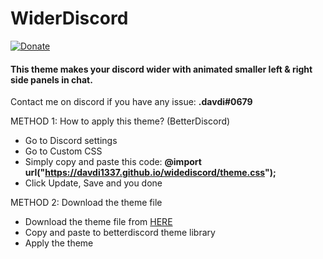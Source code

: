 # __WiderDiscord__
[![Donate](https://img.shields.io/badge/Donate-PayPal-blue.svg)](https://www.paypal.me/davdiowo)
#### This theme makes your discord wider with animated smaller left & right side panels in chat. 
Contact me on discord if you have any issue: __.davdi#0679__


METHOD 1: How to apply this theme? (BetterDiscord)
- Go to Discord settings
- Go to Custom CSS
- Simply copy and paste this code: __@import url("https://davdi1337.github.io/widediscord/theme.css");__
- Click Update, Save and you done

METHOD 2: Download the theme file
- Download the theme file from [HERE](https://github.com/davdi1337/widediscord/releases/download/1.0/widerdiscord.theme.css)
- Copy and paste to betterdiscord theme library
- Apply the theme
